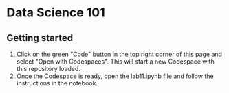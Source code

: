# Data Science 101

## Getting started
1. Click on the green "Code" button in the top right corner of this page and select "Open with Codespaces". This will start a new Codespace with this repository loaded.
2. Once the Codespace is ready, open the lab11.ipynb file and follow the instructions in the notebook.

